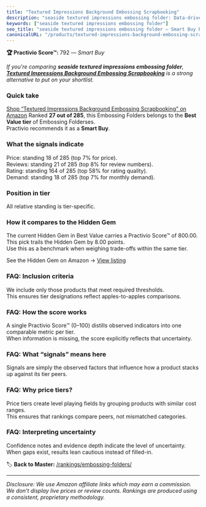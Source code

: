 ```yaml
---
title: "Textured Impressions Background Embossing Scrapbooking"
description: "seaside textured impressions embossing folder: Data-driven within Best Value ranking using the Practivio Score™. Positioned by quality, value, demand, findabil…"
keywords: ["seaside textured impressions embossing folder"]
seo_title: "seaside textured impressions embossing folder — Smart Buy Best Value (2025)"
canonicalURL: "/products/textured-impressions-background-embossing-scrapbooking-B09QKGY17H/"
---
```


**🏆 Practivio Score™:** 792 — _Smart Buy_


*If you're comparing **seaside textured impressions embossing folder**, **[Textured Impressions Background Embossing Scrapbooking](https://www.amazon.com/dp/B09QKGY17H?tag=practivio-20)** is a strong alternative to put on your shortlist.*
### Quick take
[Shop “Textured Impressions Background Embossing Scrapbooking” on Amazon](https://www.amazon.com/dp/B09QKGY17H?tag=practivio-20)
Ranked **27 out of 285**, this Embossing Folders belongs to the **Best Value tier** of Embossing Folderses.  
Practivio recommends it as a **Smart Buy**.

### What the signals indicate
Price: standing 18 of 285 (top 7% for price).  
Reviews: standing 21 of 285 (top 8% for review numbers).  
Rating: standing 164 of 285 (top 58% for rating quality).  
Demand: standing 18 of 285 (top 7% for monthly demand).

### Position in tier
All relative standing is tier-specific.

### How it compares to the Hidden Gem
The current Hidden Gem in Best Value carries a Practivio Score™ of 800.00.  
This pick trails the Hidden Gem by 8.00 points.  
Use this as a benchmark when weighing trade-offs within the same tier.  

See the Hidden Gem on Amazon → [View listing](https://www.amazon.com/dp/B09QKGPC84?tag=practivio-20)

### FAQ: Inclusion criteria
We include only those products that meet required thresholds.  
This ensures tier designations reflect apples-to-apples comparisons.

### FAQ: How the score works
A single Practivio Score™ (0–100) distills observed indicators into one comparable metric per tier.  
When information is missing, the score explicitly reflects that uncertainty.

### FAQ: What “signals” means here
Signals are simply the observed factors that influence how a product stacks up against its tier peers.

### FAQ: Why price tiers?
Price tiers create level playing fields by grouping products with similar cost ranges.  
This ensures that rankings compare peers, not mismatched categories.

### FAQ: Interpreting uncertainty
Confidence notes and evidence depth indicate the level of uncertainty.  
When gaps exist, results lean cautious instead of filled-in.


🏷️ **Back to Master:** [/rankings/embossing-folders/](/rankings/embossing-folders/)

---
_Disclosure: We use Amazon affiliate links which may earn a commission. We don’t display live prices or review counts. Rankings are produced using a consistent, proprietary methodology._
